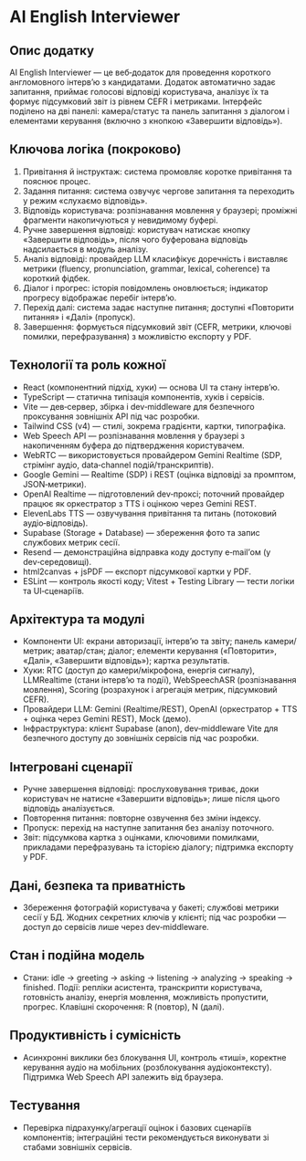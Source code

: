 # AI English Interviewer

## Опис додатку
AI English Interviewer — це веб‑додаток для проведення короткого англомовного інтерв’ю з кандидатами. Додаток автоматично задає запитання, приймає голосові відповіді користувача, аналізує їх та формує підсумковий звіт із рівнем CEFR і метриками. Інтерфейс поділено на дві панелі: камера/статус та панель запитання з діалогом і елементами керування (включно з кнопкою «Завершити відповідь»).

## Ключова логіка (покроково)
1. Привітання й інструктаж: система промовляє коротке привітання та пояснює процес.
2. Задання питання: система озвучує чергове запитання та переходить у режим «слухаємо відповідь».
3. Відповідь користувача: розпізнавання мовлення у браузері; проміжні фрагменти накопичуються у невидимому буфері.
4. Ручне завершення відповіді: користувач натискає кнопку «Завершити відповідь», після чого буферована відповідь надсилається в модуль аналізу.
5. Аналіз відповіді: провайдер LLM класифікує доречність і виставляє метрики (fluency, pronunciation, grammar, lexical, coherence) та короткий фідбек.
6. Діалог і прогрес: історія повідомлень оновлюється; індикатор прогресу відображає перебіг інтерв’ю.
7. Перехід далі: система задає наступне питання; доступні «Повторити питання» і «Далі» (пропуск).
8. Завершення: формується підсумковий звіт (CEFR, метрики, ключові помилки, перефразування) з можливістю експорту у PDF.

## Технології та роль кожної
- React (компонентний підхід, хуки) — основа UI та стану інтерв’ю.
- TypeScript — статична типізація компонентів, хуків і сервісів.
- Vite — дев‑сервер, збірка і dev‑middleware для безпечного проксування зовнішніх API під час розробки.
- Tailwind CSS (v4) — стилі, зокрема градієнти, картки, типографіка.
- Web Speech API — розпізнавання мовлення у браузері з накопиченням буфера до підтвердження користувачем.
- WebRTC — використовується провайдером Gemini Realtime (SDP, стрімінг аудіо, data‑channel подій/транскриптів).
- Google Gemini — Realtime (SDP) і REST (оцінка відповіді за промптом, JSON‑метрики).
- OpenAI Realtime — підготовлений dev‑проксі; поточний провайдер працює як оркестратор з TTS і оцінкою через Gemini REST.
- ElevenLabs TTS — озвучування привітання та питань (потоковий аудіо‑відповідь).
- Supabase (Storage + Database) — збереження фото та запис службових метрик сесії.
- Resend — демонстраційна відправка коду доступу e‑mail’ом (у dev‑середовищі).
- html2canvas + jsPDF — експорт підсумкової картки у PDF.
- ESLint — контроль якості коду; Vitest + Testing Library — тести логіки та UI‑сценаріїв.
 
## Архітектура та модулі
- Компоненти UI: екрани авторизації, інтерв’ю та звіту; панель камери/метрик; аватар/стан; діалог; елементи керування («Повторити», «Далі», «Завершити відповідь»); картка результатів.
- Хуки: RTC (доступ до камери/мікрофона, енергія сигналу), LLMRealtime (стани інтерв’ю та події), WebSpeechASR (розпізнавання мовлення), Scoring (розрахунок і агрегація метрик, підсумковий CEFR).
- Провайдери LLM: Gemini (Realtime/REST), OpenAI (оркестратор + TTS + оцінка через Gemini REST), Mock (демо).
- Інфраструктура: клієнт Supabase (anon), dev‑middleware Vite для безпечного доступу до зовнішніх сервісів під час розробки.

## Інтегровані сценарії
- Ручне завершення відповіді: прослуховування триває, доки користувач не натисне «Завершити відповідь»; лише після цього відповідь аналізується.
- Повторення питання: повторне озвучення без зміни індексу.
- Пропуск: перехід на наступне запитання без аналізу поточного.
- Звіт: підсумкова картка з оцінками, ключовими помилками, прикладами перефразувань та історією діалогу; підтримка експорту у PDF.

## Дані, безпека та приватність
- Збереження фотографій користувача у бакеті; службові метрики сесії у БД. Жодних секретних ключів у клієнті; під час розробки — доступ до сервісів лише через dev‑middleware.

## Стан і подійна модель
- Стани: idle → greeting → asking → listening → analyzing → speaking → finished. Події: репліки асистента, транскрипти користувача, готовність аналізу, енергія мовлення, можливість пропустити, прогрес. Клавішні скорочення: R (повтор), N (далі).

## Продуктивність і сумісність
- Асинхронні виклики без блокування UI, контроль «тиші», коректне керування аудіо на мобільних (розблокування аудіоконтексту). Підтримка Web Speech API залежить від браузера.

## Тестування
- Перевірка підрахунку/агрегації оцінок і базових сценаріїв компонентів; інтеграційні тести рекомендується виконувати зі стабами зовнішніх сервісів.
